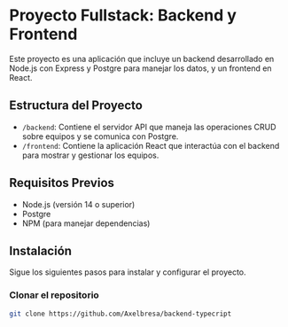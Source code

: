 # Proyecto Fullstack: Backend y Frontend

Este proyecto es una aplicación  que incluye un backend desarrollado en Node.js con Express y Postgre para manejar los datos, y un frontend en React.

## Estructura del Proyecto

- `/backend`: Contiene el servidor API que maneja las operaciones CRUD sobre equipos y se comunica con Postgre.
- `/frontend`: Contiene la aplicación React que interactúa con el backend para mostrar y gestionar los equipos.

## Requisitos Previos

- Node.js (versión 14 o superior)
- Postgre
- NPM (para manejar dependencias)

## Instalación

Sigue los siguientes pasos para instalar y configurar el proyecto.

### Clonar el repositorio

```bash
git clone https://github.com/Axelbresa/backend-typecript